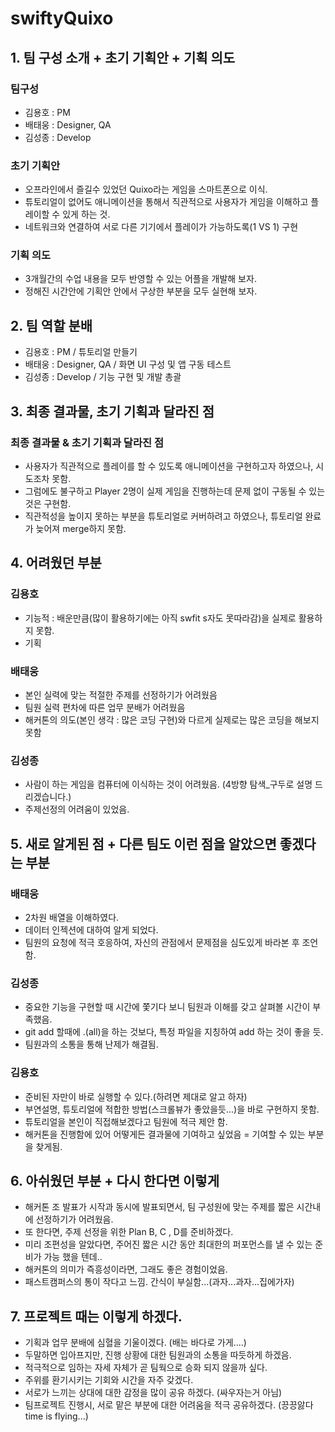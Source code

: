 # swiftyQuixo
## 1. 팀 구성 소개 + 초기 기획안 + 기획 의도
### 팀구성
 - 김용호 : PM
 - 배태웅 : Designer, QA
 - 김성종 : Develop

### 초기 기획안
 - 오프라인에서 즐길수 있었던 Quixo라는 게임을 스마트폰으로 이식.
 - 튜토리얼이 없어도 애니메이션을 통해서 직관적으로 사용자가 게임을 이해하고 플레이할 수 있게 하는 것.
 - 네트워크와 연결하여 서로 다른 기기에서 플레이가 가능하도록(1 VS 1) 구현
 
### 기획 의도
 - 3개월간의 수업 내용을 모두 반영할 수 있는 어플을 개발해 보자.
 - 정해진 시간안에 기획안 안에서 구상한 부분을 모두 실현해 보자.

## 2. 팀 역할 분배
 - 김용호 : PM / 튜토리얼 만들기
 - 배태웅 : Designer, QA / 화면 UI 구성 및 앱 구동 테스트
 - 김성종 : Develop / 기능 구현 및 개발 총괄

## 3. 최종 결과물, 초기 기획과 달라진 점
### 최종 결과물 & 초기 기획과 달라진 점
 - 사용자가 직관적으로 플레이를 할 수 있도록 애니메이션을 구현하고자 하였으나, 시도조차 못함.
 - 그럼에도 불구하고 Player 2명이 실제 게임을 진행하는데 문제 없이 구동될 수 있는 것은 구현함.
 - 직관적성을 높이지 못하는 부분을 튜토리얼로 커버하려고 하였으나, 튜토리얼 완료가 늦어져 merge하지 못함.

## 4. 어려웠던 부분
### 김용호
 - 기능적 : 배운만큼(많이 활용하기에는 아직 swfit s자도 못따라감)을 실제로 활용하지 못함.
 - 기획

### 배태웅
 - 본인 실력에 맞는 적절한 주제를 선정하기가 어려웠음
 - 팀원 실력 편차에 따른 업무 분배가 어려웠음
 - 해커톤의 의도(본인 생각 : 많은 코딩 구현)와 다르게 실제로는 많은 코딩을 해보지 못함

### 김성종
 - 사람이 하는 게임을 컴퓨터에 이식하는 것이 어려웠음. (4방향 탐색_구두로 설명 드리겠습니다.)
 - 주제선정의 어려움이 있었음.

## 5. 새로 알게된 점 + 다른 팀도 이런 점을 알았으면 좋겠다는 부분
### 배태웅
 - 2차원 배열을 이해하였다.
 - 데이터 인젝션에 대하여 알게 되었다.
 - 팀원의 요청에 적극 호응하여, 자신의 관점에서 문제점을 심도있게 바라본 후 조언 함.

### 김성종
 - 중요한 기능을 구현할 때 시간에 쫓기다 보니 팀원과 이해를 갖고 살펴볼 시간이 부족했음.
 - git add 할때에 .(all)을 하는 것보다, 특정 파일을 지칭하여 add 하는 것이 좋을 듯.
 - 팀원과의 소통을 통해 난제가 해결됨.

### 김용호
 - 준비된 자만이 바로 실행할 수 있다.(하려면 제대로 알고 하자)
 - 부연설명, 튜토리얼에 적합한 방법(스크롤뷰가 좋았을듯...)을 바로 구현하지 못함.
 - 튜토리얼을 본인이 직접해보겠다고 팀원에 적극 제안 함.
 - 해커톤을 진행함에 있어 어떻게든 결과물에 기여하고 싶었음 = 기여할 수 있는 부분을 찾게됨.
  
## 6. 아쉬웠던 부분 + 다시 한다면 이렇게
 - 해커톤 조 발표가 시작과 동시에 발표되면서, 팀 구성원에 맞는 주제를 짧은 시간내에 선정하기가 어려웠음.
 - 또 한다면, 주제 선정을 위한 Plan B, C , D를 준비하겠다.
 - 미리 조편성을 알았다면, 주어진 짧은 시간 동안 최대한의 퍼포먼스를 낼 수 있는 준비가 가능 했을 텐데..
 - 해커톤의 의미가 즉흥성이라면, 그래도 좋은 경험이었음.
 - 패스트캠퍼스의 통이 작다고 느낌. 간식이 부실함...(과자...과자...집에가자)

## 7. 프로젝트 때는 이렇게 하겠다.
 - 기획과 업무 분배에 심혈을 기울이겠다. (배는 바다로 가게....)
 - 두말하면 입아프지만, 진행 상황에 대한 팀원과의 소통을 따듯하게 하겠음.
 - 적극적으로 임하는 자세 자체가 곧 팀웍으로 승화 되지 않을까 싶다.
 - 주위를 환기시키는 기회와 시간을 자주 갖겠다.
 - 서로가 느끼는 상대에 대한 감정을 많이 공유 하겠다. (싸우자는거 아님)
 - 팀프로젝트 진행시, 서로 맡은 부분에 대한 어려움을 적극 공유하겠다. (끙끙앓다 time is flying...)
 
 
 
 
 
 
 
 
 
 
 
